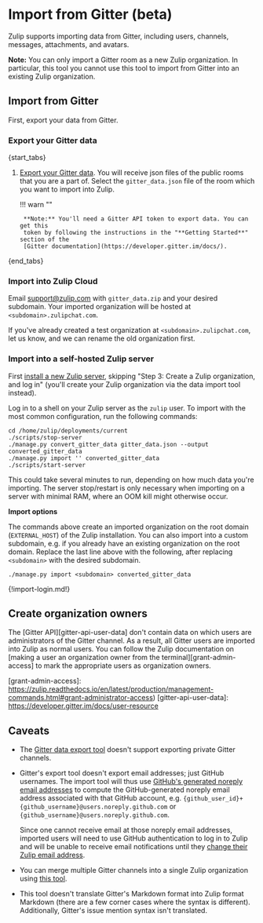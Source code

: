 # Import from Gitter (beta)

Zulip supports importing data from Gitter, including users, channels,
messages, attachments, and avatars.

**Note:** You can only import a Gitter room as a new Zulip organization. In
particular, this tool you cannot use this tool to import from Gitter into an
existing Zulip organization.

## Import from Gitter

First, export your data from Gitter.

### Export your Gitter data

{start_tabs}

1. [Export your Gitter data](https://github.com/minrk/archive-gitter). You will
   receive json files of the public rooms that you are a part of.
   Select the `gitter_data.json` file of the room which you want to import into
   Zulip.

    !!! warn ""

        **Note:** You'll need a Gitter API token to export data. You can get this
        token by following the instructions in the "**Getting Started**" section of the
        [Gitter documentation](https://developer.gitter.im/docs/).

{end_tabs}

### Import into Zulip Cloud

Email support@zulip.com with `gitter_data.zip` and your desired
subdomain. Your imported organization will be hosted at
`<subdomain>.zulipchat.com`.

If you've already created a test organization at
`<subdomain>.zulipchat.com`, let us know, and we can rename the old
organization first.

### Import into a self-hosted Zulip server

First
[install a new Zulip server](https://zulip.readthedocs.io/en/stable/production/install.html),
skipping "Step 3: Create a Zulip organization, and log in" (you'll
create your Zulip organization via the data import tool instead).

Log in to a shell on your Zulip server as the `zulip` user. To import with
the most common configuration, run the following commands:

```
cd /home/zulip/deployments/current
./scripts/stop-server
./manage.py convert_gitter_data gitter_data.json --output converted_gitter_data
./manage.py import '' converted_gitter_data
./scripts/start-server
```

This could take several minutes to run, depending on how much data
you're importing.  The server stop/restart is only necessary when
importing on a server with minimal RAM, where an OOM kill might
otherwise occur.

**Import options**

The commands above create an imported organization on the root domain
(`EXTERNAL_HOST`) of the Zulip installation. You can also import into a
custom subdomain, e.g. if you already have an existing organization on the
root domain. Replace the last line above with the following, after replacing
`<subdomain>` with the desired subdomain.

```
./manage.py import <subdomain> converted_gitter_data
```

{!import-login.md!}

## Create organization owners

The [Gitter API][gitter-api-user-data] don't contain data on which
users are administrators of the Gitter channel.  As a result, all
Gitter users are imported into Zulip as normal users.  You can follow
the Zulip documentation on
[making a user an organization owner from the terminal][grant-admin-access]
to mark the appropriate users as organization owners.

[grant-admin-access]: https://zulip.readthedocs.io/en/latest/production/management-commands.html#grant-administrator-access)
[gitter-api-user-data]: https://developer.gitter.im/docs/user-resource

## Caveats

- The [Gitter data export tool](https://github.com/minrk/archive-gitter)
  doesn't support exporting private Gitter channels.

- Gitter's export tool doesn't export email addresses; just GitHub
  usernames.  The import tool will thus use [GitHub's generated
  noreply email addresses][github-noreply] to compute the
  GitHub-generated noreply email address associated with that GitHub
  account, e.g.
  `{github_user_id}+{github_username}@users.noreply.github.com` or
  `{github_username}@users.noreply.github.com`.

  Since one cannot receive email at those noreply email addresses,
  imported users will need to use GitHub authentication to log in to
  Zulip and will be unable to receive email notifications until they
  [change their Zulip email address](/help/change-your-email-address).

- You can merge multiple Gitter channels into a single Zulip
  organization using [this
  tool](https://github.com/minrk/archive-gitter/pull/5).

- This tool doesn't translate Gitter's Markdown format into Zulip
  format Markdown (there are a few corner cases where the syntax is
  different).  Additionally, Gitter's issue mention syntax isn't translated.

[upgrade-zulip-from-git]: https://zulip.readthedocs.io/en/latest/production/upgrade-or-modify.html#upgrading-from-a-git-repository
[github-noreply]: https://docs.github.com/en/github/setting-up-and-managing-your-github-user-account/setting-your-commit-email-address
